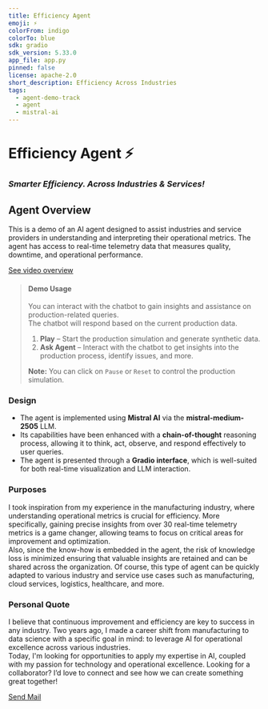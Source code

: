 ```yaml
---
title: Efficiency Agent
emoji: ⚡️
colorFrom: indigo
colorTo: blue
sdk: gradio
sdk_version: 5.33.0
app_file: app.py
pinned: false
license: apache-2.0
short_description: Efficiency Across Industries
tags:
  - agent-demo-track
  - agent
  - mistral-ai
---
```


# Efficiency Agent ⚡️️  
### *Smarter Efficiency. Across Industries & Services!*

## Agent Overview

This is a demo of an AI agent designed to assist industries and service providers in understanding and interpreting their operational metrics. The agent has access to real-time telemetry data that measures quality, downtime, and operational performance.

[See video overview](https://drive.google.com/file/d/1qa7wDxZWQlmktBauNlP8QxYFYG6he_3D/view?usp=share_link)

> #### Demo Usage
>
> You can interact with the chatbot to gain insights and assistance on production-related queries.  
> The chatbot will respond based on the current production data.  
> 1. **Play** – Start the production simulation and generate synthetic data.  
> 2. **Ask Agent** – Interact with the chatbot to get insights into the production process, identify issues, and more.  
>
> **Note:** You can click on `Pause` or `Reset` to control the production simulation.

### Design

* The agent is implemented using **Mistral AI** via the **mistral-medium-2505** LLM.  
* Its capabilities have been enhanced with a **chain-of-thought** reasoning process, allowing it to think, act, observe, and respond effectively to user queries.  
* The agent is presented through a **Gradio interface**, which is well-suited for both real-time visualization and LLM interaction.

### Purposes  
I took inspiration from my experience in the manufacturing industry, where understanding operational metrics is crucial for efficiency. More specifically, gaining precise insights from over 30 real-time telemetry metrics is a game changer, allowing teams to focus on critical areas for improvement and optimization.  
Also, since the know-how is embedded in the agent, the risk of knowledge loss is minimized ensuring that valuable insights are retained and can be shared across the organization.  Of course, this type of agent can be quickly adapted to various industry and service use cases such as manufacturing, cloud services, logistics, healthcare, and more.


### Personal Quote  
I believe that continuous improvement and efficiency are key to success in any industry.  Two years ago, I made a career shift from manufacturing to data science with a specific goal in mind: to leverage AI for operational excellence across various industries.  
Today, I'm looking for opportunities to apply my expertise in AI, coupled with my passion for technology and operational excellence.  Looking for a collaborator? I’d love to connect and see how we can create something great together!  

[Send Mail](mailto:mriusero@icloud.com)